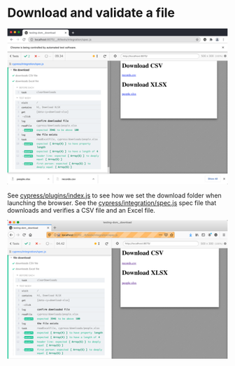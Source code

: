 # Download and validate a file

![File download in Chrome](images/chrome.png)

See [cypress/plugins/index.js](cypress/plugins/index.js) to see how we set the download folder when launching the browser. See the [cypress/integration/spec.js](cypress/integration/spec.js) spec file that downloads and verifies a CSV file and an Excel file.

![File download in Firefox](images/firefox.png)
